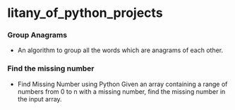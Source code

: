 # litany_of_python_projects

### Group Anagrams 
- An algorithm to group all the words which are anagrams of each other.

### Find the missing number
- Find Missing Number using Python
Given an array containing a range of numbers from 0 to n with a missing number, find the missing number in the input array.